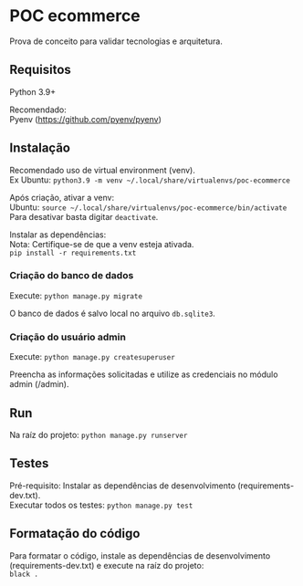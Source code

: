 # POC ecommerce
Prova de conceito para validar tecnologias e arquitetura.

## Requisitos
Python 3.9+

Recomendado:<br>
Pyenv (https://github.com/pyenv/pyenv)

## Instalação
Recomendado uso de virtual environment (venv).<br>
Ex Ubuntu: `python3.9 -m venv ~/.local/share/virtualenvs/poc-ecommerce`

Após criação, ativar a venv:<br>
Ubuntu: `source ~/.local/share/virtualenvs/poc-ecommerce/bin/activate`<br>
Para desativar basta digitar `deactivate`.

Instalar as dependências:<br>
Nota: Certifique-se de que a venv esteja ativada.<br>
`pip install -r requirements.txt`

### Criação do banco de dados
Execute: `python manage.py migrate`

O banco de dados é salvo local no arquivo `db.sqlite3`.

### Criação do usuário admin
Execute: `python manage.py createsuperuser`

Preencha as informações solicitadas e utilize as credenciais no módulo admin (/admin).

## Run
Na raíz do projeto: `python manage.py runserver`

## Testes
Pré-requisito: Instalar as dependências de desenvolvimento (requirements-dev.txt).<br>
Executar todos os testes: `python manage.py test`

## Formatação do código
Para formatar o código, instale as dependências de desenvolvimento (requirements-dev.txt) e execute na raíz 
do projeto:<br>
`black .`
